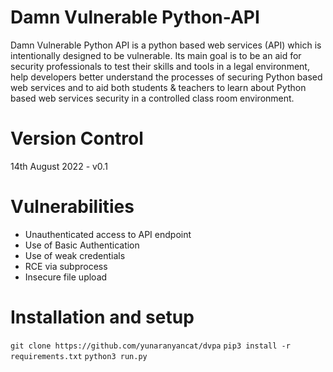 # Damn Vulnerable Python-API

Damn Vulnerable Python API is a python based web services (API) which is intentionally designed to be vulnerable.
Its main goal is to be an aid for security professionals to test their skills and tools in a legal environment, help developers better understand the processes of securing Python based web services and to aid both students & teachers to learn about Python based web services security in a controlled class room environment.

# Version Control

14th August 2022 - v0.1

# Vulnerabilities

* Unauthenticated access to API endpoint
* Use of Basic Authentication
* Use of weak credentials
* RCE via subprocess
* Insecure file upload

# Installation and setup

` git clone https://github.com/yunaranyancat/dvpa `
` pip3 install -r requirements.txt `
` python3 run.py `
